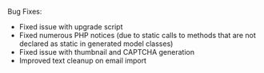 Bug Fixes:

* Fixed issue with upgrade script
* Fixed numerous PHP notices (due to static calls to methods that are not declared as static in generated model classes)
* Fixed issue with thumbnail and CAPTCHA generation
* Improved text cleanup on email import